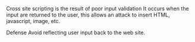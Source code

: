 Cross site scripting is the result of poor input validation 
It occurs when the input are returned to the user, this allows an attack to insert HTML, javascript, image, etc. 

Defense 
	Avoid reflecting user input back to the web site. 